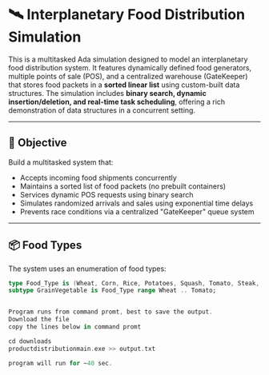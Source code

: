 # 🛰️ Interplanetary Food Distribution Simulation

This is a multitasked Ada simulation designed to model an interplanetary food distribution system. It features dynamically defined food generators, multiple points of sale (POS), and a centralized warehouse (GateKeeper) that stores food packets in a **sorted linear list** using custom-built data structures. The simulation includes **binary search, dynamic insertion/deletion, and real-time task scheduling**, offering a rich demonstration of data structures in a concurrent setting.

---

## 🎯 Objective

Build a multitasked system that:
- Accepts incoming food shipments concurrently
- Maintains a sorted list of food packets (no prebuilt containers)
- Services dynamic POS requests using binary search
- Simulates randomized arrivals and sales using exponential time delays
- Prevents race conditions via a centralized "GateKeeper" queue system

---

## 📦 Food Types

The system uses an enumeration of food types:

```ada
type Food_Type is (Wheat, Corn, Rice, Potatoes, Squash, Tomato, Steak, Pork, Fish, Fowel);
subtype GrainVegetable is Food_Type range Wheat .. Tomato;


Program runs from command promt, best to save the output.
Download the file
copy the lines below in command promt

cd downloads
productdistributionmain.exe >> output.txt

program will run for ~40 sec.
